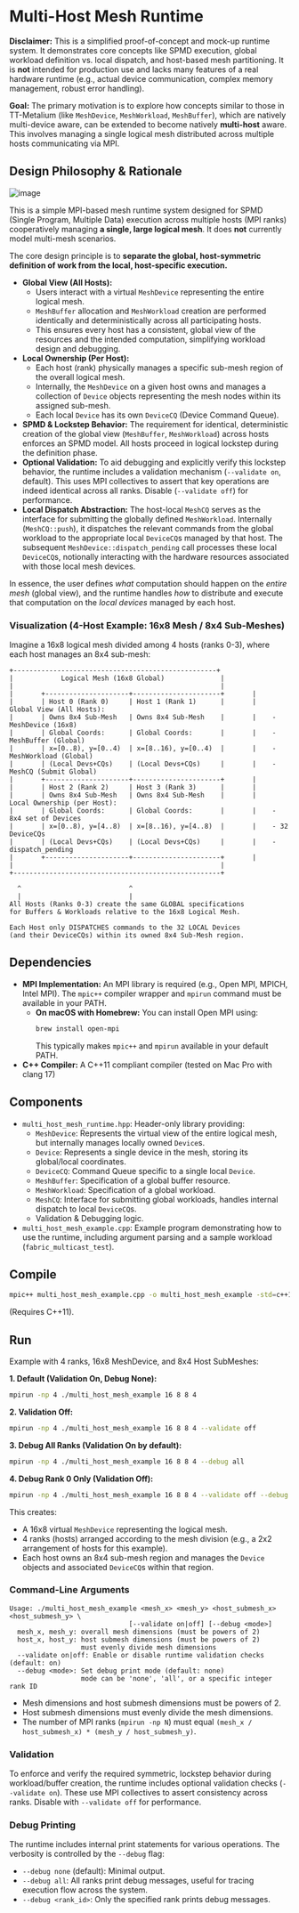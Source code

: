 # Multi-Host Mesh Runtime

**Disclaimer:** This is a simplified proof-of-concept and mock-up runtime system. It demonstrates core concepts like SPMD execution, global workload definition vs. local dispatch, and host-based mesh partitioning. It is **not** intended for production use and lacks many features of a real hardware runtime (e.g., actual device communication, complex memory management, robust error handling).

**Goal:** The primary motivation is to explore how concepts similar to those in TT-Metalium (like `MeshDevice`, `MeshWorkload`, `MeshBuffer`), which are natively multi-device aware, can be extended to become natively **multi-host** aware. This involves managing a single logical mesh distributed across multiple hosts communicating via MPI.

## Design Philosophy & Rationale

![image](https://github.com/user-attachments/assets/40aba6fa-b170-49ef-91a4-6cff1e4a81ea)


This is a simple MPI-based mesh runtime system designed for SPMD (Single Program, Multiple Data) execution across multiple hosts (MPI ranks) cooperatively managing **a single, large logical mesh**. It does **not** currently model multi-mesh scenarios.

The core design principle is to **separate the global, host-symmetric definition of work from the local, host-specific execution.**

*   **Global View (All Hosts):**
    *   Users interact with a virtual `MeshDevice` representing the entire logical mesh.
    *   `MeshBuffer` allocation and `MeshWorkload` creation are performed identically and deterministically across all participating hosts.
    *   This ensures every host has a consistent, global view of the resources and the intended computation, simplifying workload design and debugging.
*   **Local Ownership (Per Host):**
    *   Each host (rank) physically manages a specific sub-mesh region of the overall logical mesh.
    *   Internally, the `MeshDevice` on a given host owns and manages a collection of `Device` objects representing the mesh nodes within its assigned sub-mesh.
    *   Each local `Device` has its own `DeviceCQ` (Device Command Queue).
*   **SPMD & Lockstep Behavior:** The requirement for identical, deterministic creation of the global view (`MeshBuffer`, `MeshWorkload`) across hosts enforces an SPMD model. All hosts proceed in logical lockstep during the definition phase.
*   **Optional Validation:** To aid debugging and explicitly verify this lockstep behavior, the runtime includes a validation mechanism (`--validate on`, default). This uses MPI collectives to assert that key operations are indeed identical across all ranks. Disable (`--validate off`) for performance.
*   **Local Dispatch Abstraction:** The host-local `MeshCQ` serves as the interface for submitting the globally defined `MeshWorkload`. Internally (`MeshCQ::push`), it dispatches the relevant commands from the global workload to the appropriate local `DeviceCQ`s managed by that host. The subsequent `MeshDevice::dispatch_pending` call processes these local `DeviceCQ`s, notionally interacting with the hardware resources associated with those local mesh devices.

In essence, the user defines *what* computation should happen on the *entire mesh* (global view), and the runtime handles *how* to distribute and execute that computation on the *local devices* managed by each host.

### Visualization (4-Host Example: 16x8 Mesh / 8x4 Sub-Meshes)

Imagine a 16x8 logical mesh divided among 4 hosts (ranks 0-3), where each host manages an 8x4 sub-mesh:

```
+---------------------------------------------------+
|            Logical Mesh (16x8 Global)              |
|                                                    |
|       +---------------------+----------------------+       |
|       | Host 0 (Rank 0)     | Host 1 (Rank 1)      |       |    Global View (All Hosts):
|       | Owns 8x4 Sub-Mesh   | Owns 8x4 Sub-Mesh    |       |    - MeshDevice (16x8)
|       | Global Coords:      | Global Coords:       |       |    - MeshBuffer (Global)
|       | x=[0..8), y=[0..4)  | x=[8..16), y=[0..4)  |       |    - MeshWorkload (Global)
|       | (Local Devs+CQs)    | (Local Devs+CQs)     |       |    - MeshCQ (Submit Global)
|       +---------------------+----------------------+       |
|       | Host 2 (Rank 2)     | Host 3 (Rank 3)      |       |
|       | Owns 8x4 Sub-Mesh   | Owns 8x4 Sub-Mesh    |       |    Local Ownership (per Host):
|       | Global Coords:      | Global Coords:       |       |    - 8x4 set of Devices
|       | x=[0..8), y=[4..8)  | x=[8..16), y=[4..8)  |       |    - 32 DeviceCQs
|       | (Local Devs+CQs)    | (Local Devs+CQs)     |       |    - dispatch_pending
|       +---------------------+----------------------+       |
|                                                    |
+----------------------------------------------------+

  ^                           ^
  |                           |
All Hosts (Ranks 0-3) create the same GLOBAL specifications
for Buffers & Workloads relative to the 16x8 Logical Mesh.

Each Host only DISPATCHES commands to the 32 LOCAL Devices
(and their DeviceCQs) within its owned 8x4 Sub-Mesh region.

```

## Dependencies

*   **MPI Implementation:** An MPI library is required (e.g., Open MPI, MPICH, Intel MPI). The `mpic++` compiler wrapper and `mpirun` command must be available in your PATH.
    *   **On macOS with Homebrew:** You can install Open MPI using:
        ```bash
        brew install open-mpi
        ```
        This typically makes `mpic++` and `mpirun` available in your default PATH.
*   **C++ Compiler:** A C++11 compliant compiler (tested on Mac Pro with clang 17)

## Components

*   `multi_host_mesh_runtime.hpp`: Header-only library providing:
    *   `MeshDevice`: Represents the virtual view of the entire logical mesh, but internally manages locally owned `Device`s.
    *   `Device`: Represents a single device in the mesh, storing its global/local coordinates.
    *   `DeviceCQ`: Command Queue specific to a single local `Device`.
    *   `MeshBuffer`: Specification of a global buffer resource.
    *   `MeshWorkload`: Specification of a global workload.
    *   `MeshCQ`: Interface for submitting global workloads, handles internal dispatch to local `DeviceCQ`s.
    *   Validation & Debugging logic.
*   `multi_host_mesh_example.cpp`: Example program demonstrating how to use the runtime, including argument parsing and a sample workload (`fabric_multicast_test`).

## Compile

```bash
mpic++ multi_host_mesh_example.cpp -o multi_host_mesh_example -std=c++11
```
(Requires C++11).

## Run

Example with 4 ranks, 16x8 MeshDevice, and 8x4 Host SubMeshes:

**1. Default (Validation On, Debug None):**
```bash
mpirun -np 4 ./multi_host_mesh_example 16 8 8 4
```

**2. Validation Off:**
```bash
mpirun -np 4 ./multi_host_mesh_example 16 8 8 4 --validate off
```

**3. Debug All Ranks (Validation On by default):**
```bash
mpirun -np 4 ./multi_host_mesh_example 16 8 8 4 --debug all
```

**4. Debug Rank 0 Only (Validation Off):**
```bash
mpirun -np 4 ./multi_host_mesh_example 16 8 8 4 --validate off --debug 0
```

This creates:
- A 16x8 virtual `MeshDevice` representing the logical mesh.
- 4 ranks (hosts) arranged according to the mesh division (e.g., a 2x2 arrangement of hosts for this example).
- Each host owns an 8x4 sub-mesh region and manages the `Device` objects and associated `DeviceCQ`s within that region.

### Command-Line Arguments

```
Usage: ./multi_host_mesh_example <mesh_x> <mesh_y> <host_submesh_x> <host_submesh_y> \
                              [--validate on|off] [--debug <mode>]
  mesh_x, mesh_y: overall mesh dimensions (must be powers of 2)
  host_x, host_y: host submesh dimensions (must be powers of 2)
                  must evenly divide mesh dimensions
  --validate on|off: Enable or disable runtime validation checks (default: on)
  --debug <mode>: Set debug print mode (default: none)
                  mode can be 'none', 'all', or a specific integer rank ID
```

*   Mesh dimensions and host submesh dimensions must be powers of 2.
*   Host submesh dimensions must evenly divide the mesh dimensions.
*   The number of MPI ranks (`mpirun -np N`) must equal `(mesh_x / host_submesh_x) * (mesh_y / host_submesh_y)`.

### Validation

To enforce and verify the required symmetric, lockstep behavior during workload/buffer creation, the runtime includes optional validation checks (`--validate on`). These use MPI collectives to assert consistency across ranks. Disable with `--validate off` for performance.

### Debug Printing

The runtime includes internal print statements for various operations. The verbosity is controlled by the `--debug` flag:

*   `--debug none` (default): Minimal output.
*   `--debug all`: All ranks print debug messages, useful for tracing execution flow across the system.
*   `--debug <rank_id>`: Only the specified rank prints debug messages.
